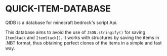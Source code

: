 # QUICK-ITEM-DATABASE
QIDB is a database for minecraft bedrock's script Api.

This database aims to avoid the use of `JSON.stringify()` for saving `ItemStack` and `ItemStack[]`. It works with structures by saving the items in .NBT format, thus obtaining perfect clones of the items in a simple and fast way.
